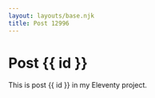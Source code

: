 ```yaml
---
layout: layouts/base.njk
title: Post 12996
---
```


# Post {{ id }}

This is post {{ id }} in my Eleventy project.
